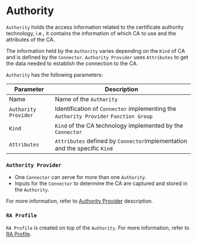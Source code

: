 # Authority

`Authority` holds the access information related to the certificate authority technology, i.e., it contains the information of which CA to use and the attributes of the CA.

The information held by the `Authority` varies depending on the `Kind` of CA and is defined by the `Connector`.
`Authority Provider` uses `Attributes` to get the data needed to establish the connection to the CA.

`Authority` has the following parameters:

| Parameter            | Description                                                                          |
|----------------------|--------------------------------------------------------------------------------------|
| Name                 | Name of the `Authority`                                                              |
| `Authority Provider` | Identification of `Connector` implementing the `Authority Provider` `Function Group` |
| `Kind`               | `Kind` of the CA technology implemented by the `Connector`                           |
| `Attributes`         | `Attributes` defined by `Connector`implementation and the specific `Kind`            |

### `Authority Provider`

- One `Connector` can serve for more than one `Authority`.
- Inputs for the `Connector` to determine the CA are captured and stored in the `Authority`.

For more information, refer to [Authority Provider](../../connectors/authority-provider-v2) description.

### `RA Profile`

`RA Profile` is created on top of the `Authority`. For more information, refer to [RA Profile](./ra-profile).
